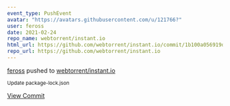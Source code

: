 ```yaml
---
event_type: PushEvent
avatar: "https://avatars.githubusercontent.com/u/121766?"
user: feross
date: 2021-02-24
repo_name: webtorrent/instant.io
html_url: https://github.com/webtorrent/instant.io/commit/1b100a056919dc67297c2e564d0f7eac4f80b7e2
repo_url: https://github.com/webtorrent/instant.io
---
```


<a href='https://github.com/feross' target='_blank'>feross</a> pushed to <a href='https://github.com/webtorrent/instant.io' target='_blank'>webtorrent/instant.io</a>

<small>Update package-lock.json</small>

<a href='https://github.com/webtorrent/instant.io/commit/1b100a056919dc67297c2e564d0f7eac4f80b7e2' target='_blank'>View Commit</a>